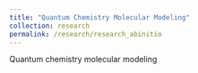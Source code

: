 ```yaml
---
title: "Quantum Chemistry Molecular Modeling"
collection: research
permalink: /research/research_abinitio
---
```


Quantum chemistry molecular modeling
